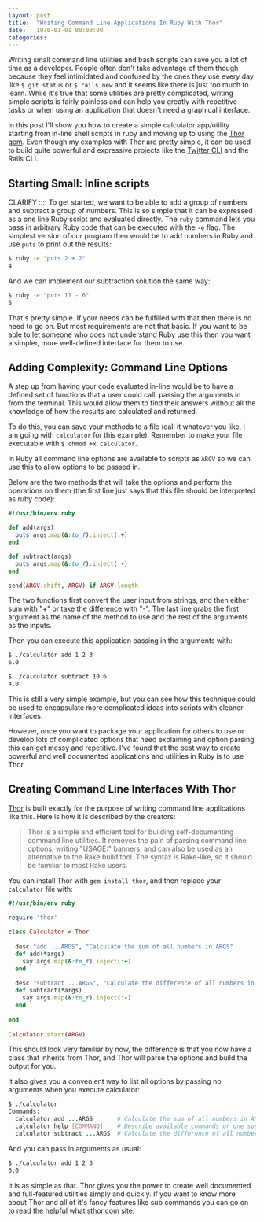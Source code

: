 ```yaml
---
layout: post
title:  "Writing Command Line Applications In Ruby With Thor"
date:   1970-01-01 00:00:00
categories:
---
```


Writing small command line utilities and bash scripts can save you a lot of time as a developer. People often don't take 
advantage of them though because they feel intimidated and confused by the ones they use every day like `$ git status` 
or `$ rails new` and it seems like there is just too much to learn. While it's true that some utilities are pretty 
complicated, writing simple scripts is fairly painless and can help you greatly with repetitive tasks or when using an
application that doesn't need a graphical interface. 
 
In this post I'll show you how to create a simple calculator app/utility starting from in-line shell scripts in ruby and 
moving up to using the [Thor gem](https://github.com/erikhuda/thor). Even though my examples with Thor are pretty simple,
it can be used to build quite powerful and expressive projects like the [Twitter CLI](https://github.com/sferik/t) and 
the Rails CLI.


Starting Small: Inline scripts
------------------------------

CLARIFY :::: To get started, we want to be able to add a group of numbers and subtract a group of numbers. This is so simple that it
can be expressed as a one line Ruby script and evaluated directly. The `ruby` command lets you pass in arbitrary Ruby 
code that can be executed with the `-e` flag. The simplest version of our program then would be to add numbers
in Ruby and use `puts` to print out the results:

```bash
$ ruby -e "puts 2 + 2"                    
4

```

And we can implement our subtraction solution the same way:

```bash
$ ruby -e "puts 11 - 6"                    
5
```

That's pretty simple. If your needs can be fulfilled with that then there is no need to go on. But most requirements are
not that basic. If you want to be able to let someone who does not understand Ruby use this then you want a simpler, 
more well-defined interface for them to use.


Adding Complexity: Command Line Options
---------------------------------------

A step up from having your code evaluated in-line would be to have a defined set of functions that a user could call, 
passing the arguments in from the terminal. This would allow them to find their answers without all the knowledge of 
how the results are calculated and returned.

To do this, you can save your methods to a file (call it whatever you like, I am going with `calculator` for this 
example). Remember to make your file executable with `$ chmod +x calculator`.

In Ruby all command line options are available to scripts as `ARGV` so we can use this to allow options to be passed in. 

Below are the two methods that will take the options and perform the operations on them (the first line just says that 
this file should be interpreted as ruby code):

```ruby
#!/usr/bin/env ruby

def add(args)
  puts args.map(&:to_f).inject(:+)
end

def subtract(args)
  puts args.map(&:to_f).inject(:-)
end

send(ARGV.shift, ARGV) if ARGV.length

```

The two functions first convert the user input from strings, and then either sum with "+" or take the difference with 
"-". The last line grabs the first argument as the name of the method to use and the rest of the arguments as the inputs.

Then you can execute this application passing in the arguments with:

```bash
$ ./calculator add 1 2 3
6.0
```

```bash
$ ./calculator subtract 10 6
4.0
```

This is still a very simple example, but you can see how this technique could be used to encapsulate more complicated 
ideas into scripts with cleaner interfaces.

However, once you want to package your application for others to use or develop lots of complicated options that need 
explaining and option parsing this can get messy and repetitive. I've found that the best way to create powerful and 
well documented applications and utilities in Ruby is to use Thor.


Creating Command Line Interfaces With Thor
------------------------------------------

[Thor](https://github.com/erikhuda/thor) is built exactly for the purpose of writing command line applications like
this. Here is how it is described by the creators:

> Thor is a simple and efficient tool for building self-documenting command line utilities. It removes the pain of 
> parsing command line options, writing "USAGE:" banners, and can also be used as an alternative to the Rake build tool. 
> The syntax is Rake-like, so it should be familiar to most Rake users.

You can install Thor with `gem install thor`, and then replace your `calculator` file with:

```ruby
#!/usr/bin/env ruby

require 'thor'
 
class Calculator < Thor
  
  desc "add ...ARGS", "Calculate the sum of all numbers in ARGS"
  def add(*args)
    say args.map(&:to_f).inject(:+)
  end
  
  desc "subtract ...ARGS", "Calculate the difference of all numbers in ARGS"
  def subtract(*args)
    say args.map(&:to_f).inject(:-)
  end
  
end
 
Calculator.start(ARGV)
```

This should look very familiar by now, the difference is that you now have a class that inherits from Thor, and Thor 
will parse the options and build the output for you.

It also gives you a convenient way to list all options by passing no arguments when you execute calculator:

```bash
$ ./calculator
Commands:
  calculator add ...ARGS       # Calculate the sum of all numbers in ARGS
  calculator help [COMMAND]    # Describe available commands or one specific command
  calculator subtract ...ARGS  # Calculate the difference of all numbers in ARGS

```

And you can pass in arguments as usual:

```bash
$ ./calculator add 1 2 3
6.0
```

It is as simple as that. Thor gives you the power to create well documented and full-featured utilities simply and 
quickly. If you want to know more about Thor and all of it's fancy features like sub commands you can go on to read the 
helpful [whatisthor.com](http://whatisthor.com/) site.

